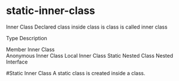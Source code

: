 # static-inner-class

Inner Class
    Declared class inside class is class is called inner class
    
Type	Description

  Member Inner Class	
  Anonymous Inner Class	
  Local Inner Class	
  Static Nested Class
  Nested Interface	
  
#Static Inner Class
  A static class is created inside a class.
